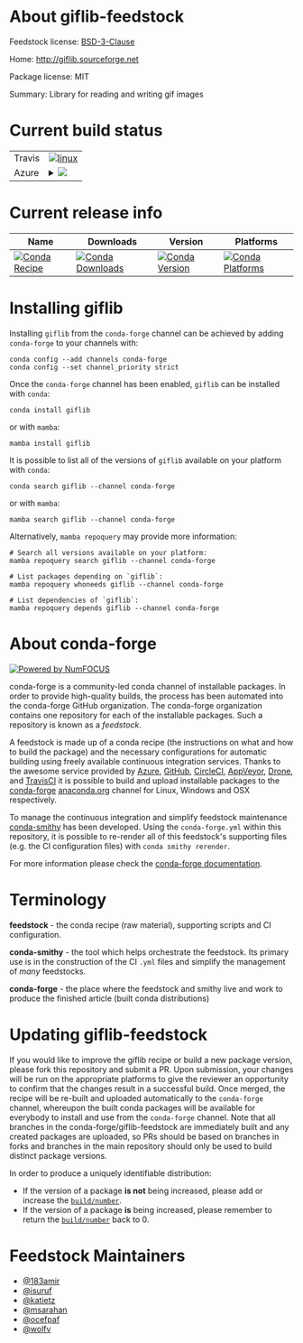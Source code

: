 About giflib-feedstock
======================

Feedstock license: [BSD-3-Clause](https://github.com/conda-forge/giflib-feedstock/blob/main/LICENSE.txt)

Home: http://giflib.sourceforge.net

Package license: MIT

Summary: Library for reading and writing gif images

Current build status
====================


<table><tr>
    <td>Travis</td>
    <td>
      <a href="https://app.travis-ci.com/conda-forge/giflib-feedstock">
        <img alt="linux" src="https://img.shields.io/travis/com/conda-forge/giflib-feedstock/main.svg?label=Linux">
      </a>
    </td>
  </tr>
    
  <tr>
    <td>Azure</td>
    <td>
      <details>
        <summary>
          <a href="https://dev.azure.com/conda-forge/feedstock-builds/_build/latest?definitionId=363&branchName=main">
            <img src="https://dev.azure.com/conda-forge/feedstock-builds/_apis/build/status/giflib-feedstock?branchName=main">
          </a>
        </summary>
        <table>
          <thead><tr><th>Variant</th><th>Status</th></tr></thead>
          <tbody><tr>
              <td>linux_64</td>
              <td>
                <a href="https://dev.azure.com/conda-forge/feedstock-builds/_build/latest?definitionId=363&branchName=main">
                  <img src="https://dev.azure.com/conda-forge/feedstock-builds/_apis/build/status/giflib-feedstock?branchName=main&jobName=linux&configuration=linux%20linux_64_" alt="variant">
                </a>
              </td>
            </tr><tr>
              <td>linux_aarch64</td>
              <td>
                <a href="https://dev.azure.com/conda-forge/feedstock-builds/_build/latest?definitionId=363&branchName=main">
                  <img src="https://dev.azure.com/conda-forge/feedstock-builds/_apis/build/status/giflib-feedstock?branchName=main&jobName=linux&configuration=linux%20linux_aarch64_" alt="variant">
                </a>
              </td>
            </tr><tr>
              <td>linux_ppc64le</td>
              <td>
                <a href="https://dev.azure.com/conda-forge/feedstock-builds/_build/latest?definitionId=363&branchName=main">
                  <img src="https://dev.azure.com/conda-forge/feedstock-builds/_apis/build/status/giflib-feedstock?branchName=main&jobName=linux&configuration=linux%20linux_ppc64le_" alt="variant">
                </a>
              </td>
            </tr><tr>
              <td>osx_64</td>
              <td>
                <a href="https://dev.azure.com/conda-forge/feedstock-builds/_build/latest?definitionId=363&branchName=main">
                  <img src="https://dev.azure.com/conda-forge/feedstock-builds/_apis/build/status/giflib-feedstock?branchName=main&jobName=osx&configuration=osx%20osx_64_" alt="variant">
                </a>
              </td>
            </tr><tr>
              <td>osx_arm64</td>
              <td>
                <a href="https://dev.azure.com/conda-forge/feedstock-builds/_build/latest?definitionId=363&branchName=main">
                  <img src="https://dev.azure.com/conda-forge/feedstock-builds/_apis/build/status/giflib-feedstock?branchName=main&jobName=osx&configuration=osx%20osx_arm64_" alt="variant">
                </a>
              </td>
            </tr><tr>
              <td>win_64</td>
              <td>
                <a href="https://dev.azure.com/conda-forge/feedstock-builds/_build/latest?definitionId=363&branchName=main">
                  <img src="https://dev.azure.com/conda-forge/feedstock-builds/_apis/build/status/giflib-feedstock?branchName=main&jobName=win&configuration=win%20win_64_" alt="variant">
                </a>
              </td>
            </tr>
          </tbody>
        </table>
      </details>
    </td>
  </tr>
</table>

Current release info
====================

| Name | Downloads | Version | Platforms |
| --- | --- | --- | --- |
| [![Conda Recipe](https://img.shields.io/badge/recipe-giflib-green.svg)](https://anaconda.org/conda-forge/giflib) | [![Conda Downloads](https://img.shields.io/conda/dn/conda-forge/giflib.svg)](https://anaconda.org/conda-forge/giflib) | [![Conda Version](https://img.shields.io/conda/vn/conda-forge/giflib.svg)](https://anaconda.org/conda-forge/giflib) | [![Conda Platforms](https://img.shields.io/conda/pn/conda-forge/giflib.svg)](https://anaconda.org/conda-forge/giflib) |

Installing giflib
=================

Installing `giflib` from the `conda-forge` channel can be achieved by adding `conda-forge` to your channels with:

```
conda config --add channels conda-forge
conda config --set channel_priority strict
```

Once the `conda-forge` channel has been enabled, `giflib` can be installed with `conda`:

```
conda install giflib
```

or with `mamba`:

```
mamba install giflib
```

It is possible to list all of the versions of `giflib` available on your platform with `conda`:

```
conda search giflib --channel conda-forge
```

or with `mamba`:

```
mamba search giflib --channel conda-forge
```

Alternatively, `mamba repoquery` may provide more information:

```
# Search all versions available on your platform:
mamba repoquery search giflib --channel conda-forge

# List packages depending on `giflib`:
mamba repoquery whoneeds giflib --channel conda-forge

# List dependencies of `giflib`:
mamba repoquery depends giflib --channel conda-forge
```


About conda-forge
=================

[![Powered by
NumFOCUS](https://img.shields.io/badge/powered%20by-NumFOCUS-orange.svg?style=flat&colorA=E1523D&colorB=007D8A)](https://numfocus.org)

conda-forge is a community-led conda channel of installable packages.
In order to provide high-quality builds, the process has been automated into the
conda-forge GitHub organization. The conda-forge organization contains one repository
for each of the installable packages. Such a repository is known as a *feedstock*.

A feedstock is made up of a conda recipe (the instructions on what and how to build
the package) and the necessary configurations for automatic building using freely
available continuous integration services. Thanks to the awesome service provided by
[Azure](https://azure.microsoft.com/en-us/services/devops/), [GitHub](https://github.com/),
[CircleCI](https://circleci.com/), [AppVeyor](https://www.appveyor.com/),
[Drone](https://cloud.drone.io/welcome), and [TravisCI](https://travis-ci.com/)
it is possible to build and upload installable packages to the
[conda-forge](https://anaconda.org/conda-forge) [anaconda.org](https://anaconda.org/)
channel for Linux, Windows and OSX respectively.

To manage the continuous integration and simplify feedstock maintenance
[conda-smithy](https://github.com/conda-forge/conda-smithy) has been developed.
Using the ``conda-forge.yml`` within this repository, it is possible to re-render all of
this feedstock's supporting files (e.g. the CI configuration files) with ``conda smithy rerender``.

For more information please check the [conda-forge documentation](https://conda-forge.org/docs/).

Terminology
===========

**feedstock** - the conda recipe (raw material), supporting scripts and CI configuration.

**conda-smithy** - the tool which helps orchestrate the feedstock.
                   Its primary use is in the construction of the CI ``.yml`` files
                   and simplify the management of *many* feedstocks.

**conda-forge** - the place where the feedstock and smithy live and work to
                  produce the finished article (built conda distributions)


Updating giflib-feedstock
=========================

If you would like to improve the giflib recipe or build a new
package version, please fork this repository and submit a PR. Upon submission,
your changes will be run on the appropriate platforms to give the reviewer an
opportunity to confirm that the changes result in a successful build. Once
merged, the recipe will be re-built and uploaded automatically to the
`conda-forge` channel, whereupon the built conda packages will be available for
everybody to install and use from the `conda-forge` channel.
Note that all branches in the conda-forge/giflib-feedstock are
immediately built and any created packages are uploaded, so PRs should be based
on branches in forks and branches in the main repository should only be used to
build distinct package versions.

In order to produce a uniquely identifiable distribution:
 * If the version of a package **is not** being increased, please add or increase
   the [``build/number``](https://docs.conda.io/projects/conda-build/en/latest/resources/define-metadata.html#build-number-and-string).
 * If the version of a package **is** being increased, please remember to return
   the [``build/number``](https://docs.conda.io/projects/conda-build/en/latest/resources/define-metadata.html#build-number-and-string)
   back to 0.

Feedstock Maintainers
=====================

* [@183amir](https://github.com/183amir/)
* [@isuruf](https://github.com/isuruf/)
* [@katietz](https://github.com/katietz/)
* [@msarahan](https://github.com/msarahan/)
* [@ocefpaf](https://github.com/ocefpaf/)
* [@wolfv](https://github.com/wolfv/)

